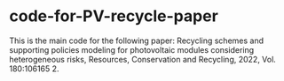 # code-for-PV-recycle-paper

This is the main code for the following paper: 
Recycling schemes and supporting policies modeling for photovoltaic modules considering heterogeneous risks, Resources, Conservation and Recycling, 2022, Vol. 180:106165 2.
